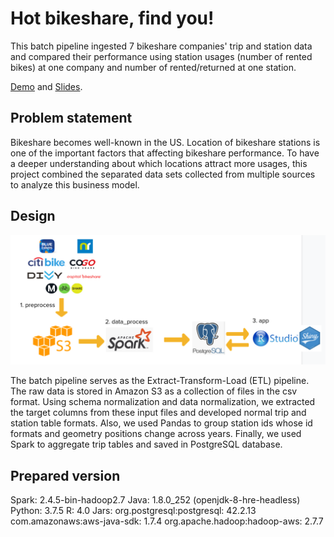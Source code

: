 # Hot bikeshare, find you!

This batch pipeline ingested 7 bikeshare companies' trip and station data and compared their performance using station usages (number of rented bikes) at one company and number of rented/returned at one station.  

[Demo](http://awsdataeng.club/)  and [Slides](https://docs.google.com/presentation/d/1MfF7WYtXP7_rn48hyBeEr0gDZD7moLwPsfvobEbHuNE/edit#slide=id.g809055a8e0_0_149).


## Problem statement
Bikeshare becomes well-known in the US. Location of bikeshare stations is one of the important factors that affecting bikeshare performance. To have a deeper understanding about which locations attract more usages, this project combined the separated data sets collected from multiple sources to analyze this business model.

## Design

![pipeline plt](/pic/pipeline.png)

The batch pipeline serves as the Extract-Transform-Load (ETL) pipeline. The raw data is stored in Amazon S3 as a collection of files in the csv format. Using schema normalization and data normalization, we extracted the target columns from these input files and developed normal trip and station table formats. Also, we used Pandas to group station ids whose id formats and geometry positions change across years. Finally, we used Spark to aggregate trip tables and saved in PostgreSQL database.


## Prepared version
Spark: 2.4.5-bin-hadoop2.7
Java: 1.8.0_252 (openjdk-8-hre-headless)
Python: 3.7.5 
R: 4.0
Jars:
  org.postgresql:postgresql: 42.2.13
  com.amazonaws:aws-java-sdk: 1.7.4
  org.apache.hadoop:hadoop-aws: 2.7.7



